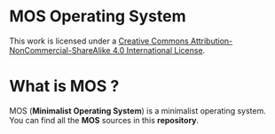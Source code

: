 # MOS Operating System
This work is licensed under a [Creative Commons Attribution-NonCommercial-ShareAlike 4.0 International License](https://creativecommons.org/licenses/by-nc-sa/4.0/).</br>
# What is MOS ?
MOS (**Minimalist Operating System**) is a minimalist operating system.</br>
You can find all the **MOS** sources in this **repository**.</br>



